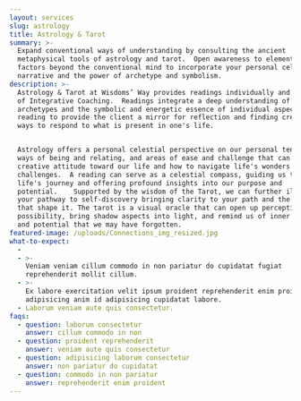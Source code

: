 ```yaml
---
layout: services
slug: astrology
title: Astrology & Tarot
summary: >-
  Expand conventional ways of understanding by consulting the ancient
  metaphysical tools of astrology and tarot.  Open awareness to elements and
  factors beyond the conventional mind to incorporate your personal celestial
  narrative and the power of archetype and symbolism. 
description: >-
  Astrology & Tarot at Wisdoms’ Way provides readings individually and as part
  of Integrative Coaching.  Readings integrate a deep understanding of
  archetypes and the symbolic and energetic essence of individual aspects of the
  reading to provide the client a mirror for reflection and finding creative
  ways to respond to what is present in one's life.  


  Astrology offers a personal celestial perspective on our personal tendencies,
  ways of being and relating, and areas of ease and challenge that can give us a
  creative attitude toward our life and how to navigate life's wonders and
  challenges.  A reading can serve as a celestial compass, guiding us through
  life's journey and offering profound insights into our purpose and
  potential.    Supported by the wisdom of the Tarot, we can further illuminate
  your pathway to self-discovery bringing clarity to your path and the decisions
  that shape it. The tarot is a visual oracle that can open up perception and
  possibility, bring shadow aspects into light, and remind us of inner resources
  and potential that we may have forgotten. 
featured-image: /uploads/Connections_img_resized.jpg
what-to-expect:
  -
  - >-
    Veniam veniam cillum commodo in non pariatur do cupidatat fugiat
    reprehenderit mollit cillum.
  - >-
    Ex labore exercitation velit ipsum proident reprehenderit enim proident
    adipisicing anim id adipisicing cupidatat labore.
  - Laborum veniam aute quis consectetur.
faqs:
  - question: laborum consectetur
    answer: cillum commodo in non
  - question: proident reprehenderit
    answer: veniam aute quis consectetur
  - question: adipisicing laborum consectetur
    answer: non pariatur do cupidatat
  - question: commodo in non pariatur
    answer: reprehenderit enim proident
---
```

